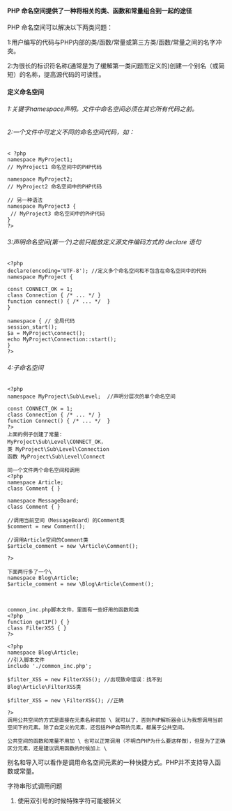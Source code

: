 #### PHP 命名空间提供了一种将相关的类、函数和常量组合到一起的途径

PHP 命名空间可以解决以下两类问题：

1:用户编写的代码与PHP内部的类/函数/常量或第三方类/函数/常量之间的名字冲突。

2:为很长的标识符名称(通常是为了缓解第一类问题而定义的)创建一个别名（或简短）的名称，提高源代码的可读性。


#### 定义命名空间
###### 1:关键字namespace声明。文件中命名空间必须在其它所有代码之前。
###### 2:一个文件中可定义不同的命名空间代码，如：
```
< ?php  
namespace MyProject1;  
// MyProject1 命名空间中的PHP代码  
 
namespace MyProject2;  
// MyProject2 命名空间中的PHP代码    
 
// 另一种语法
namespace MyProject3 {  
 // MyProject3 命名空间中的PHP代码    
}  
?>
```
###### 3:声明命名空间(第一个)之前只能放定义源文件编码方式的 declare 语句
```
<?php
declare(encoding='UTF-8'); //定义多个命名空间和不包含在命名空间中的代码
namespace MyProject {

const CONNECT_OK = 1;
class Connection { /* ... */ }
function connect() { /* ... */  }
}

namespace { // 全局代码
session_start();
$a = MyProject\connect();
echo MyProject\Connection::start();
}
?>
```
###### 4:子命名空间
```
<?php
namespace MyProject\Sub\Level;  //声明分层次的单个命名空间

const CONNECT_OK = 1;
class Connection { /* ... */ }
function Connect() { /* ... */  }
?>
上面的例子创建了常量:  
MyProject\Sub\Level\CONNECT_OK，
类 MyProject\Sub\Level\Connection 
函数 MyProject\Sub\Level\Connect

```




```
同一个文件两个命名空间和调用
<?php
namespace Article;
class Comment { }

namespace MessageBoard;
class Comment { }

//调用当前空间（MessageBoard）的Comment类
$comment = new Comment();

//调用Article空间的Comment类
$article_comment = new \Article\Comment();

?>

下面两行多了一个\
namespace Blog\Article;
$article_comment = new \Blog\Article\Comment();



```

```
common_inc.php脚本文件，里面有一些好用的函数和类
<?php
function getIP() { }
class FilterXSS { }
?>

<?php
namespace Blog\Article;
//引入脚本文件
include './common_inc.php';

$filter_XSS = new FilterXSS(); //出现致命错误：找不到Blog\Article\FilterXSS类

$filter_XSS = new \FilterXSS(); //正确

?>
调用公共空间的方式是直接在元素名称前加 \ 就可以了，否则PHP解析器会认为我想调用当前空间下的元素。除了自定义的元素，还包括PHP自带的元素，都属于公共空间。

公共空间的函数和常量不用加 \ 也可以正常调用（不明白PHP为什么要这样做），但是为了正确区分元素，还是建议调用函数的时候加上 \
```






别名和导入可以看作是调用命名空间元素的一种快捷方式。PHP并不支持导入函数或常量。  

字符串形式调用问题
1. 使用双引号的时候特殊字符可能被转义